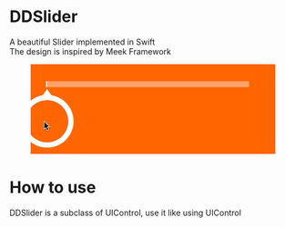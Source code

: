 # DDSlider
A beautiful Slider implemented in Swift   
The design is inspired by Meek Framework
<p align="middle"><img src="https://raw.githubusercontent.com/wddwycc/DDSlider/master/demo.gif"/></p>

# How to use
DDSlider is a subclass of UIControl, use it like using UIControl
